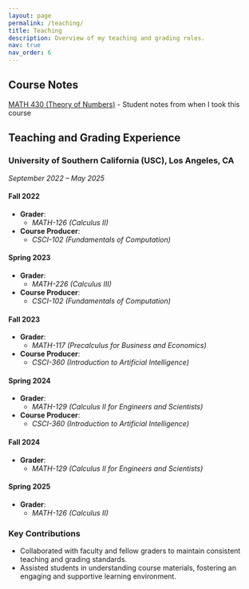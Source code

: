 ```yaml
---
layout: page
permalink: /teaching/
title: Teaching
description: Overview of my teaching and grading roles.
nav: true
nav_order: 6
---
```


## Course Notes

[MATH 430 (Theory of Numbers)](/assets/pdf/MATH430Notes.pdf) - Student notes from when I took this course

## Teaching and Grading Experience

### University of Southern California (USC), Los Angeles, CA

_September 2022 – May 2025_

#### Fall 2022

- **Grader**:
  - _MATH-126 (Calculus II)_
- **Course Producer**:
  - _CSCI-102 (Fundamentals of Computation)_

#### Spring 2023

- **Grader**:
  - _MATH-226 (Calculus III)_
- **Course Producer**:
  - _CSCI-102 (Fundamentals of Computation)_

#### Fall 2023

- **Grader**:
  - _MATH-117 (Precalculus for Business and Economics)_
- **Course Producer**:
  - _CSCI-360 (Introduction to Artificial Intelligence)_

#### Spring 2024

- **Grader**:
  - _MATH-129 (Calculus II for Engineers and Scientists)_
- **Course Producer**:
  - _CSCI-360 (Introduction to Artificial Intelligence)_

#### Fall 2024

- **Grader**:
  - _MATH-129 (Calculus II for Engineers and Scientists)_

#### Spring 2025

- **Grader**:
  - _MATH-126 (Calculus II)_

### Key Contributions

- Collaborated with faculty and fellow graders to maintain consistent teaching and grading standards.
- Assisted students in understanding course materials, fostering an engaging and supportive learning environment.
